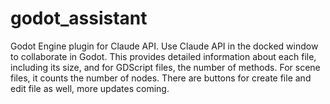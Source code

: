 # godot_assistant
Godot Engine plugin for Claude API.
Use Claude API in the docked window to collaborate in Godot. This provides detailed information about each file, including its size, and for GDScript files, the number of methods. For scene files, it counts the number of nodes. There are buttons for create file and edit file as well, more updates coming.
